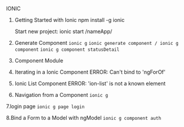 IONIC

1. Getting Started with Ionic
	npm install -g ionic

   Start new project:
	ionic start /nameApp/


2. Generate Component
	`ionic g`
	`ionic generate component / ionic g component`
	`ionic g component statusDetail`

3. Component Module

4. Iterating in a Ionic Component
	ERROR: Can't bind to 'ngForOf'

5. Ionic List Component
	ERROR: 'ion-list' is not a known element

6. Navigation from a Component
	`ionic g `

7.login page
	`ionic g page login`

8.Bind a Form to a Model with ngModel
	`ionic g component auth`
